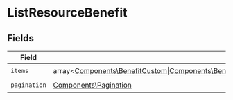 # ListResourceBenefit


## Fields

| Field                                                                                                                                                                                            | Type                                                                                                                                                                                             | Required                                                                                                                                                                                         | Description                                                                                                                                                                                      |
| ------------------------------------------------------------------------------------------------------------------------------------------------------------------------------------------------ | ------------------------------------------------------------------------------------------------------------------------------------------------------------------------------------------------ | ------------------------------------------------------------------------------------------------------------------------------------------------------------------------------------------------ | ------------------------------------------------------------------------------------------------------------------------------------------------------------------------------------------------ |
| `items`                                                                                                                                                                                          | array<[Components\BenefitCustom\|Components\BenefitDiscord\|Components\BenefitGitHubRepository\|Components\BenefitDownloadables\|Components\BenefitLicenseKeys](../../Models/Components/Benefit.md)> | :heavy_check_mark:                                                                                                                                                                               | N/A                                                                                                                                                                                              |
| `pagination`                                                                                                                                                                                     | [Components\Pagination](../../Models/Components/Pagination.md)                                                                                                                                   | :heavy_check_mark:                                                                                                                                                                               | N/A                                                                                                                                                                                              |
